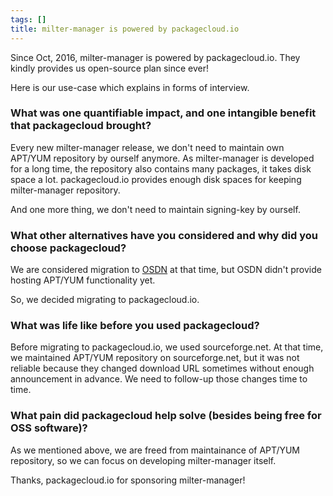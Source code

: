```yaml
---
tags: []
title: milter-manager is powered by packagecloud.io
---
```

Since Oct, 2016, milter-manager is powered by packagecloud.io.
They kindly provides us open-source plan since ever!
<!--more-->


Here is our use-case which explains in forms of interview.

### What was one quantifiable impact, and one intangible benefit that packagecloud brought?

Every new milter-manager release, we don't need to maintain own APT/YUM repository by ourself anymore.
As milter-manager is developed for a long time, the repository also contains many packages, it takes disk space a lot.
packagecloud.io provides enough disk spaces for keeping milter-manager repository.

And one more thing, we don't need to maintain signing-key by ourself.

### What other alternatives have you considered and why did you choose packagecloud?

We are considered migration to [OSDN](https://ja.osdn.net/) at that time, but OSDN didn't provide hosting APT/YUM functionality yet.

So, we decided migrating to packagecloud.io.

### What was life like before you used packagecloud?

Before migrating to packagecloud.io, we used sourceforge.net.
At that time, we maintained APT/YUM repository on sourceforge.net, but it was not reliable because they changed download URL sometimes without enough announcement in advance. We need to follow-up those changes time to time.

### What pain did packagecloud help solve (besides being free for OSS software)?

As we mentioned above, we are freed from maintainance of APT/YUM repository, so we can focus on developing milter-manager itself.

Thanks, packagecloud.io for sponsoring milter-manager!
